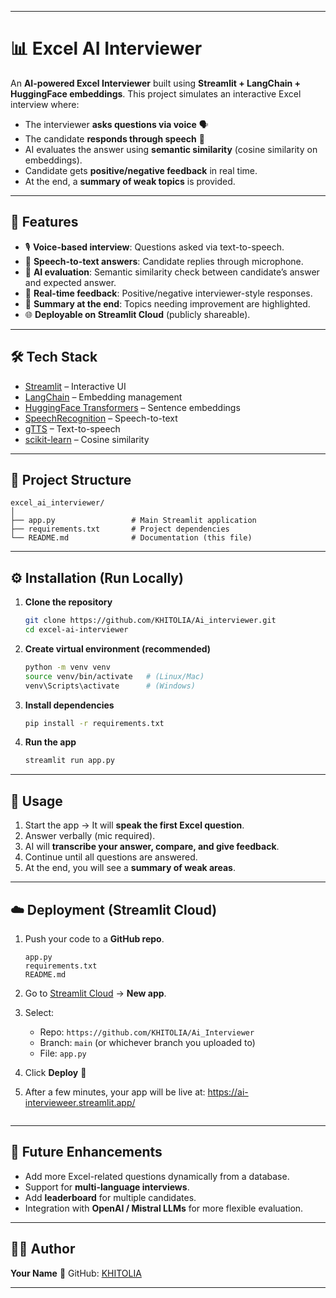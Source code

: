 
---

# 📊 Excel AI Interviewer

An **AI-powered Excel Interviewer** built using **Streamlit + LangChain + HuggingFace embeddings**.
This project simulates an interactive Excel interview where:

* The interviewer **asks questions via voice** 🗣️
* The candidate **responds through speech** 🎤
* AI evaluates the answer using **semantic similarity** (cosine similarity on embeddings).
* Candidate gets **positive/negative feedback** in real time.
* At the end, a **summary of weak topics** is provided.

---

## 🚀 Features

* 🎙️ **Voice-based interview**: Questions asked via text-to-speech.
* 📝 **Speech-to-text answers**: Candidate replies through microphone.
* 🤖 **AI evaluation**: Semantic similarity check between candidate’s answer and expected answer.
* 💬 **Real-time feedback**: Positive/negative interviewer-style responses.
* 📌 **Summary at the end**: Topics needing improvement are highlighted.
* 🌐 **Deployable on Streamlit Cloud** (publicly shareable).

---

## 🛠️ Tech Stack

* [Streamlit](https://streamlit.io/) – Interactive UI
* [LangChain](https://www.langchain.com/) – Embedding management
* [HuggingFace Transformers](https://huggingface.co/) – Sentence embeddings
* [SpeechRecognition](https://pypi.org/project/SpeechRecognition/) – Speech-to-text
* [gTTS](https://pypi.org/project/gTTS/) – Text-to-speech
* [scikit-learn](https://scikit-learn.org/stable/modules/generated/sklearn.metrics.pairwise.cosine_similarity.html) – Cosine similarity

---

## 📂 Project Structure

```
excel_ai_interviewer/
│
├── app.py                 # Main Streamlit application
├── requirements.txt       # Project dependencies
└── README.md              # Documentation (this file)
```

---

## ⚙️ Installation (Run Locally)

1. **Clone the repository**

   ```bash
   git clone https://github.com/KHITOLIA/Ai_interviewer.git
   cd excel-ai-interviewer
   ```

2. **Create virtual environment (recommended)**

   ```bash
   python -m venv venv
   source venv/bin/activate   # (Linux/Mac)
   venv\Scripts\activate      # (Windows)
   ```

3. **Install dependencies**

   ```bash
   pip install -r requirements.txt
   ```

4. **Run the app**

   ```bash
   streamlit run app.py
   ```

---

## 🎤 Usage

1. Start the app → It will **speak the first Excel question**.
2. Answer verbally (mic required).
3. AI will **transcribe your answer, compare, and give feedback**.
4. Continue until all questions are answered.
5. At the end, you will see a **summary of weak areas**.

---

## ☁️ Deployment (Streamlit Cloud)

1. Push your code to a **GitHub repo**.

   ```
   app.py
   requirements.txt
   README.md
   ```

2. Go to [Streamlit Cloud](https://share.streamlit.io) → **New app**.

3. Select:

   * Repo: `https://github.com/KHITOLIA/Ai_Interviewer`
   * Branch: `main` (or whichever branch you uploaded to)
   * File: `app.py`

4. Click **Deploy** 🚀

5. After a few minutes, your app will be live at:
   https://ai-intervieweer.streamlit.app/
   ```

---

## 🔮 Future Enhancements

* Add more Excel-related questions dynamically from a database.
* Support for **multi-language interviews**.
* Add **leaderboard** for multiple candidates.
* Integration with **OpenAI / Mistral LLMs** for more flexible evaluation.

---

## 👨‍💻 Author

**Your Name**
🔗 GitHub: [KHITOLIA](https://github.com/KHITOLIA)

---
